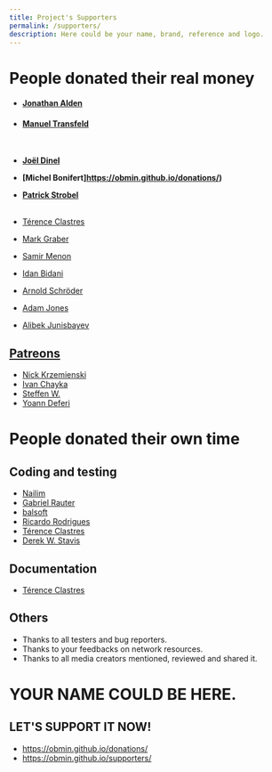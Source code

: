 ```yaml
---
title: Project's Supporters
permalink: /supporters/
description: Here could be your name, brand, reference and logo.
---
```


# People donated their **real money**

* #### [Jonathan Alden](https://obmin.github.io/donations/)
* #### [Manuel Transfeld](https://obmin.github.io/donations/)
<br>


* **[Joël Dinel](https://obmin.github.io/donations/)**
* **[Michel Bonifert]https://obmin.github.io/donations/)**
* **[Patrick Strobel](https://obmin.github.io/donations/)**
<br><br>


* [Térence Clastres](https://github.com/terencode)
* [Mark Graber](https://obmin.github.io/donations/)
* [Samir Menon](https://obmin.github.io/donations/)
* [Idan Bidani](https://obmin.github.io/donations/)
* [Arnold Schröder](https://obmin.github.io/donations/)
* [Adam Jones](https://obmin.github.io/donations/)
* [Alibek Junisbayev](https://obmin.github.io/donations/)

## [Patreons](https://www.patreon.com/konkor)

* [Nick Krzemienski](https://github.com/krzemienski)
* [Ivan Chayka](https://vk.com/anaumynaugames)
* [Steffen W.](https://www.patreon.com/user/creators?u=7405409)
* [Yoann Deferi](https://obmin.github.io/donations/)

# People donated their **own time**

## Coding and testing

* [Nailim](https://github.com/Nailim)
* [Gabriel Rauter](https://github.com/raetiacorvus)
* [balsoft](https://github.com/balsoft)
* [Ricardo Rodrigues](https://github.com/RicardoEPRodrigues)
* [Térence Clastres](https://github.com/terencode)
* [Derek W. Stavis](https://github.com/derekstavis)

## Documentation

* [Térence Clastres](https://github.com/terencode)

## Others

* Thanks to all testers and bug reporters.
* Thanks to your feedbacks on network resources.
* Thanks to all media creators mentioned, reviewed and shared it.

# YOUR NAME COULD BE HERE.
## LET'S SUPPORT IT NOW!

* https://obmin.github.io/donations/
* https://obmin.github.io/supporters/
